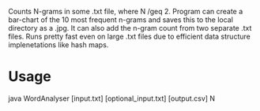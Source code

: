 Counts N-grams in some .txt file, where N /geq 2. Program can create a bar-chart of the 10 most frequent n-grams and saves this to the local directory as a .jpg. It can also add the n-gram count from two separate .txt files. Runs pretty fast even on large .txt files due to efficient data structure implenetations like hash maps.

Usage
==============
java WordAnalyser [input.txt] [optional_input.txt] [output.csv] N 
